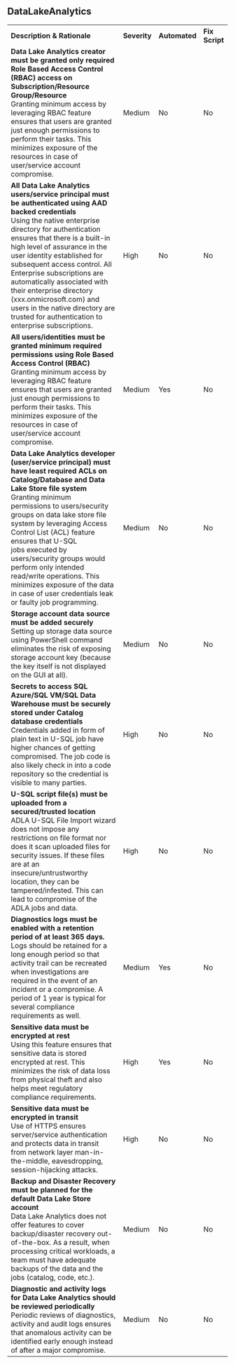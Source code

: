 ﻿<H2>DataLakeAnalytics</H2><table><tr><th align="left">Description & Rationale</th><th align="left">Severity</th><th align="left">Automated</th><th align="left">Fix Script</th></tr><tr><td><b>Data Lake Analytics creator must be granted only required Role Based Access Control (RBAC) access on Subscription/Resource Group/Resource</b><br/>Granting minimum access by leveraging RBAC feature ensures that users are granted just enough permissions to perform their tasks. This minimizes exposure of the resources in case of user/service account compromise.</td><td>Medium</td><td>No</td><td>No</td></tr><tr><td><b>All Data Lake Analytics users/service principal must be authenticated using AAD backed credentials</b><br/>Using the native enterprise directory for authentication ensures that there is a built-in high level of assurance in the user identity established for subsequent access control. All Enterprise subscriptions are automatically associated with their enterprise directory (xxx.onmicrosoft.com) and users in the native directory are trusted for authentication to enterprise subscriptions.</td><td>High</td><td>No</td><td>No</td></tr><tr><td><b>All users/identities must be granted minimum required permissions using Role Based Access Control (RBAC)</b><br/>Granting minimum access by leveraging RBAC feature ensures that users are granted just enough permissions to perform their tasks. This minimizes exposure of the resources in case of user/service account compromise.</td><td>Medium</td><td>Yes</td><td>No</td></tr><tr><td><b>Data Lake Analytics developer (user/service principal) must have least required ACLs on Catalog/Database and Data Lake Store file system</b><br/>Granting minimum permissions to users/security groups on data lake store file system by leveraging Access Control List (ACL) feature ensures that U-SQL jobs executed by users/security groups would perform only intended read/write operations. This minimizes exposure of the data in case of user credentials leak or faulty job programming.</td><td>Medium</td><td>No</td><td>No</td></tr><tr><td><b>Storage account data source must be added securely</b><br/>Setting up storage data source using PowerShell command eliminates the risk of exposing storage account key (because the key itself is not displayed on the GUI at all).</td><td>Medium</td><td>No</td><td>No</td></tr><tr><td><b>Secrets to access SQL Azure/SQL VM/SQL Data Warehouse must be securely stored under Catalog database credentials</b><br/>Credentials added in form of plain text in U-SQL job have higher chances of getting compromised. The job code is also likely check in into a code repository so the credential is visible to many parties.</td><td>High</td><td>No</td><td>No</td></tr><tr><td><b>U-SQL script file(s) must be uploaded from a secured/trusted location</b><br/>ADLA U-SQL File Import wizard does not impose any restrictions on file format nor does it scan uploaded files for security issues. If these files are at an insecure/untrustworthy location, they can be tampered/infested. This can lead to compromise of the ADLA jobs and data.</td><td>High</td><td>No</td><td>No</td></tr><tr><td><b>Diagnostics logs must be enabled with a retention period of at least 365 days.</b><br/>Logs should be retained for a long enough period so that activity trail can be recreated when investigations are required in the event of an incident or a compromise. A period of 1 year is typical for several compliance requirements as well.</td><td>Medium</td><td>Yes</td><td>No</td></tr><tr><td><b>Sensitive data must be encrypted at rest</b><br/>Using this feature ensures that sensitive data is stored encrypted at rest. This minimizes the risk of data loss from physical theft and also helps meet regulatory compliance requirements.</td><td>High</td><td>Yes</td><td>No</td></tr><tr><td><b>Sensitive data must be encrypted in transit</b><br/>Use of HTTPS ensures server/service authentication and protects data in transit from network layer man-in-the-middle, eavesdropping, session-hijacking attacks.</td><td>High</td><td>No</td><td>No</td></tr><tr><td><b>Backup and Disaster Recovery must be planned for the default Data Lake Store account</b><br/>Data Lake Analytics does not offer features to cover backup/disaster recovery out-of-the-box. As a result, when processing critical workloads, a team must have adequate backups of the data and the jobs (catalog, code, etc.).</td><td>Medium</td><td>No</td><td>No</td></tr><tr><td><b>Diagnostic and activity logs for Data Lake Analytics should be reviewed periodically</b><br/>Periodic reviews of diagnostics, activity and audit logs ensures that anomalous activity can be identified early enough instead of after a major compromise.</td><td>Medium</td><td>No</td><td>No</td></tr></table>
